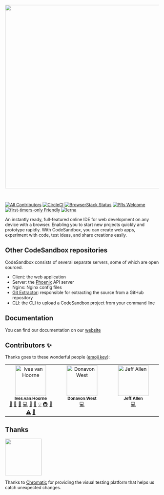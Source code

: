 <p align="center">
  <a href="https://schoolrate.hosterfy.fr">
    <img src="https://cdn.discordapp.com/attachments/1200187165141913622/1213936840147476530/schoolrate-header.jpg?ex=65f749c8&is=65e4d4c8&hm=2c9cc2dea4941e47b85ef28c72adc0f2f92bfd7f8595277e57371296cd9c07f4&" height="600px">
  </a>
</p>

&nbsp;

[![All Contributors](https://img.shields.io/badge/all_contributors-153-orange.svg?style=flat-square)](#contributors-)
[![CircleCI](https://circleci.com/gh/codesandbox/codesandbox-client.svg?style=svg)](https://circleci.com/gh/codesandbox/codesandbox-client)
[![BrowserStack Status](https://www.browserstack.com/automate/badge.svg?badge_key=cVJuczlJWUtqWXhIbFN1ZjVQekF4NzNsd3phNEZRaGlWU0pHYVVkdGRFWT0tLXFtTVhaOWRySmN0ZG5QVDNDQ0g5Z0E9PQ==--79fe3eae4f149a400d396c9b12d3988f685785cf)](https://www.browserstack.com/automate/public-build/cVJuczlJWUtqWXhIbFN1ZjVQekF4NzNsd3phNEZRaGlWU0pHYVVkdGRFWT0tLXFtTVhaOWRySmN0ZG5QVDNDQ0g5Z0E9PQ==--79fe3eae4f149a400d396c9b12d3988f685785cf)
[![PRs Welcome](https://img.shields.io/badge/PRs-welcome-brightgreen.svg?style=flat-square)](http://makeapullrequest.com)
[![first-timers-only Friendly](https://img.shields.io/badge/first--timers--only-friendly-blue.svg)](http://www.firsttimersonly.com/)
[![lerna](https://img.shields.io/badge/maintained%20with-lerna-cc00ff.svg)](https://lerna.js.org/)

An instantly ready, full-featured online IDE for web development on any device
with a browser. Enabling you to start new projects quickly and prototype
rapidly. With CodeSandbox, you can create web apps, experiment with code, test
ideas, and share creations easily.

## Other CodeSandbox repositories

CodeSandbox consists of several separate servers, some of which are open
sourced.

- Client: the web application
- Server: the [Phoenix](https://github.com/phoenixframework/phoenix) API server
- Nginx: Nginx config files
- [Git Extractor](https://github.com/codesandbox/codesandbox-importers):
  responsible for extracting the source from a GitHub repository
- [CLI](https://github.com/codesandbox/codesandbox-importers/tree/master/packages/cli):
  the CLI to upload a CodeSandbox project from your command line

## Documentation

You can find our documentation on our
[website](https://codesandbox.io/docs/learn/introduction/overview)

## Contributors ✨

Thanks goes to these wonderful people
([emoji key](https://github.com/all-contributors/all-contributors#emoji-key)):

<!-- ALL-CONTRIBUTORS-LIST:START - Do not remove or modify this section -->
<!-- prettier-ignore-start -->
<!-- markdownlint-disable -->
<table>
  <tbody>
    <tr>
      <td align="center" valign="top" width="14.28%"><a href="http://ivesvh.com"><img src="https://avatars0.githubusercontent.com/u/587016?v=3?s=100" width="100px;" alt="Ives van Hoorne"/><br /><sub><b>Ives van Hoorne</b></sub></a><br /><a href="#question-CompuIves" title="Answering Questions">💬</a> <a href="#blog-CompuIves" title="Blogposts">📝</a> <a href="https://github.com/codesandbox/codesandbox-client/issues?q=author%3ACompuIves" title="Bug reports">🐛</a> <a href="https://github.com/codesandbox/codesandbox-client/commits?author=CompuIves" title="Code">💻</a> <a href="#design-CompuIves" title="Design">🎨</a> <a href="https://github.com/codesandbox/codesandbox-client/commits?author=CompuIves" title="Documentation">📖</a> <a href="#example-CompuIves" title="Examples">💡</a> <a href="#infra-CompuIves" title="Infrastructure (Hosting, Build-Tools, etc)">🚇</a> <a href="https://github.com/codesandbox/codesandbox-client/pulls?q=is%3Apr+reviewed-by%3ACompuIves" title="Reviewed Pull Requests">👀</a> <a href="https://github.com/codesandbox/codesandbox-client/commits?author=CompuIves" title="Tests">⚠️</a> <a href="#tool-CompuIves" title="Tools">🔧</a></td>
      <td align="center" valign="top" width="14.28%"><a href="http://donavon.com"><img src="https://avatars0.githubusercontent.com/u/887639?v=3?s=100" width="100px;" alt="Donavon West"/><br /><sub><b>Donavon West</b></sub></a><br /><a href="https://github.com/codesandbox/codesandbox-client/commits?author=donavon" title="Code">💻</a></td>
      <td align="center" valign="top" width="14.28%"><a href="http://www.jeffallen.io/"><img src="https://avatars0.githubusercontent.com/u/5266810?v=3?s=100" width="100px;" alt="Jeff Allen"/><br /><sub><b>Jeff Allen</b></sub></a><br /><a href="https://github.com/codesandbox/codesandbox-client/commits?author=vueu" title="Code">💻</a></td>
    </tr>
  </tbody>
</table>

<!-- markdownlint-restore -->
<!-- prettier-ignore-end -->

<!-- ALL-CONTRIBUTORS-LIST:END -->

## Thanks

<a href="https://www.chromaticqa.com/"><img src="https://cdn-images-1.medium.com/letterbox/147/36/50/50/1*oHHjTjInDOBxIuYHDY2gFA.png?source=logoAvatar-d7276495b101---37816ec27d7a" width="120"/></a>

Thanks to [Chromatic](https://www.chromaticqa.com/) for providing the visual
testing platform that helps us catch unexpected changes.
